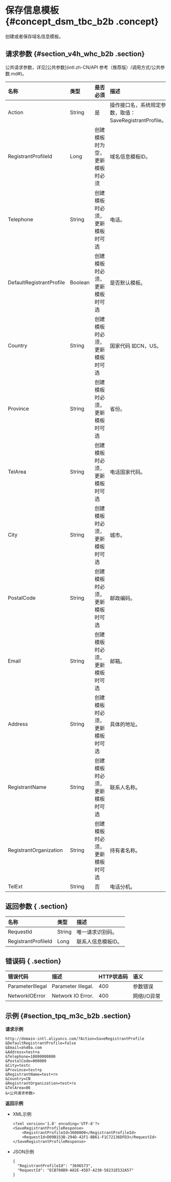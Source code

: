 # 保存信息模板 {#concept_dsm_tbc_b2b .concept}

创建或者保存域名信息模板。

## 请求参数 {#section_v4h_whc_b2b .section}

公共请求参数，详见[公共参数](intl.zh-CN/API 参考（推荐版）/调用方式/公共参数.md#)。

|名称|类型|是否必须|描述|
|:-|:-|:---|:-|
|Action|String|是|操作接口名，系统规定参数，取值：SaveRegistrantProfile。|
|RegistrantProfileId|Long|创建模板时为空，更新模板时必须|域名信息模板ID。|
|Telephone|String|创建模板时必须，更新模板时可选|电话。|
|DefaultRegistrantProfile|Boolean|创建模板时必须，更新模板时可选|是否默认模板。|
|Country|String|创建模板时必须，更新模板时可选|国家代码 如CN，US。|
|Province|String|创建模板时必须，更新模板时可选|省份。|
|TelArea|String|创建模板时必须，更新模板时可选|电话国家代码。|
|City|String|创建模板时必须，更新模板时可选|城市。|
|PostalCode|String|创建模板时必须，更新模板时可选|邮政编码。|
|Email|String|创建模板时必须，更新模板时可选|邮箱。|
|Address|String|创建模板时必须，更新模板时可选|具体的地址。|
|RegistrantName|String|创建模板时必须，更新模板时可选|联系人名称。|
|RegistrantOrganization|String|创建模板时必须，更新模板时可选|持有者名称。|
|TelExt|String|否|电话分机。|

## 返回参数 { .section}

|名称|类型|描述|
|:-|:-|:-|
|RequestId|String|唯一请求识别码。|
|RegistrantProfileId|Long|联系人信息模板ID。|

## 错误码 { .section}

|错误代码|描述|HTTP状态码|语义|
|:---|:-|:------|:-|
|ParameterIllegal|Parameter illegal.|400|参数错误|
|NetworkIOError|Network IO Error.|400|网络I/O异常|

## 示例 {#section_tpq_m3c_b2b .section}

**请求示例**

```
http://domain-intl.aliyuncs.com/?Action=SaveRegistrantProfile
&DefaultRegistrantProfile=false
&Email=a%40a.com
&Address=test+a
&Telephone=18800000000
&PostalCode=000000
&City=testc
&Province=test+p
&RegistrantName=test+rn
&Country=CN
&RegistrantOrganization=test+ro
&TelArea=86
&<公共请求参数>
```

**返回示例**

-   XML示例

    ```
    <?xml version='1.0' encoding='UTF-8'?>
    <SaveRegistrantProfileResponse>
        <RegistrantProfileId>3600000</RegistrantProfileId>
        <RequestId>D09B153B-294D-42F1-BB61-F1C72136DFD3</RequestId>
    </SaveRegistrantProfileResponse>
    ```

-   JSON示例

    ```
    {
      "RegistrantProfileId": "3696573",
      "RequestId": "ECB708B9-A82E-45D7-A230-58231E532A57"
    }
    ```


